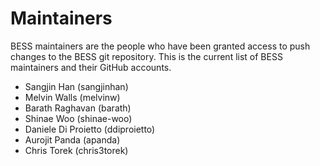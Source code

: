 # Maintainers

BESS maintainers are the people who have been granted access to push changes 
to the BESS git repository. This is the current list of BESS maintainers 
and their GitHub accounts.

* Sangjin Han (sangjinhan)
* Melvin Walls (melvinw)
* Barath Raghavan (barath)
* Shinae Woo (shinae-woo)
* Daniele Di Proietto (ddiproietto)
* Aurojit Panda (apanda)
* Chris Torek (chris3torek)
